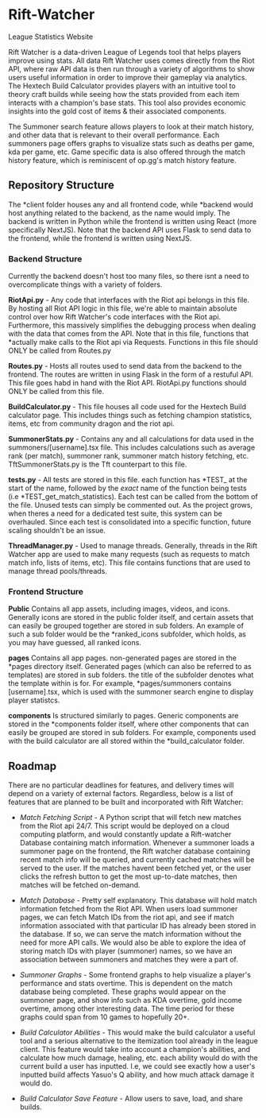 # Rift-Watcher
League Statistics Website

Rift Watcher is a data-driven League of Legends tool that helps players improve using stats. All data Rift Watcher uses comes directly from the Riot API, where raw API data is then run through a variety of algorithms to show users useful information in order to improve their gameplay via analytics. The Hextech Build Calculator provides players with an intuitive tool to theory craft builds while seeing how the stats provided from each item interacts with a
champion's base stats. This tool also provides economic insights into the gold cost of items & their associated components. 

The Summoner search feature allows players to look at their match history, and other data that is relevant to their overall performance. Each summoners page offers graphs to visualize stats such as deaths per game, kda per game, etc. 
Game specific data is also offered through the match history feature, which is reminiscent of op.gg's match history feature.

## Repository Structure

The *client folder houses any and all frontend code, while *backend would host anything related to the backend, as the name would imply. The backend is written in Python while the frontend is written using React (more specifically NextJS). Note that the backend API uses Flask to send data to the frontend, while the frontend is written using NextJS.


### Backend Structure

Currently the backend doesn't host too many files, so there isnt a need to overcomplicate things with a variety of folders.

**RiotApi.py** - Any code that interfaces with the Riot api belongs in this file. By hosting all Riot API logic in this file, we're able to maintain absolute control over how Rift Watcher's code interfaces with the Riot api. Furthermore, this massively 
simplifies the debugging process when dealing with the data that comes from the API. Note that in this file, functions that *actually make calls to the Riot api via Requests. Functions in this file should ONLY  be called from Routes.py

**Routes.py** - Hosts all routes used to send data from the backend to the frontend. The routes are written in using Flask in the form of a restuful API. This file goes habd in hand with the Riot API. RiotApi.py functions should ONLY be called from this file.

**BuildCalculator.py** - This file houses all code used for the Hextech Build calculator page. This includes things such as fetching champion statistics, items, etc from community dragon and the riot api.

**SummonerStats.py** - Contains any and all calculations for data used in the summoners/[username].tsx file. This includes calculations such as average rank (per match), summoner rank, summoner match history fetching, etc. TftSummonerStats.py is the Tft counterpart
to this file.

**tests.py** - All tests are stored in this file. each function has *TEST_ at the start of the name, followed by the *exact* name of the function being tests (i.e *TEST_get_match_statistics). Each test can be called from the bottom of the file. Unused tests can
simply be commented out. As the project grows, when theres a need for a dedicated test suite, this system can be overhauled. Since each test is consolidated into a specific function, future scaling shouldn't be an issue.

**ThreadManager.py** - Used to manage threads. Generally, threads in the Rift Watcher app are used to make many requests (such as requests to match match info, lists of items, etc). This file contains functions that are used to manage thread pools/threads.



### Frontend Structure

**Public** Contains all app assets, including images, videos, and icons. Generally icons are stored in the public folder itself, and certain assets that can easily be grouped together are stored in sub folders. An example of such a sub folder would be the *ranked_icons subfolder, which holds, as you may have guessed, all ranked icons.

**pages** Contains all app pages. non-generated pages are stored in the *pages directory itself. Generated pages (which can also be referred to as templates) are stored in sub folders. the title of the subfolder denotes what the template within is for. For example, *pages/summoners contains \[username\].tsx, which is used with the summoner search engine to display player statistcs.

**components** Is structured similarly to pages. Generic components are stored in the *components folder itself, where other components that can easily be grouped are stored in sub folders. For example, components used with the build calculator are all stored within the *build_calculator folder.


## Roadmap

There are no particular deadlines for features, and delivery times will depend on a variety of external factors. Regardless, below is a list of features that are planned to be built and incorporated with Rift Watcher:

- *Match Fetching Script* - A Python script that will fetch new matches from the Riot api 24/7. This script would be deployed on a cloud computing platform, and would constantly update a Rift-watcher Database containing match information. Whenever a summoner loads a summoner page on the frontend, the Rift watcher database containing recent match info will be queried, and currently cached matches will be served to the user. If the matches havent been fetched yet, or the user clicks the refresh button to get the most up-to-date matches, then matches will be fetched on-demand.

- *Match Database* - Pretty self explanatory. This database will hold match information fetched from the Riot API. When users load summoner pages, we can fetch Match IDs from the riot api, and see if match information associated with that particular ID has already been stored in the database. If so, we can serve the match information without the need for more API calls. We would also be able to explore the idea of storing match IDs with player (summoner) names, so we have an association between summoners and matches they were a part of.

- *Summoner Graphs* - Some frontend graphs to help visualize a player's performance and stats overtime. This is dependent on the match database being completed. These graphs would appear on the summoner page, and show info such as KDA overtime, gold income overtime, among other interesting data. The time period for these graphs could span from 10 games to hopefully 20+.

- *Build Calculator Abilities* - This would make the build calculator a useful tool and a serious alternative to the itemization tool already in the league client. This feature would take into account a champion's abilities, and calculate how much damage, healing, etc. each ability would do with the current build a user has inputted. I.e, we could see exactly how a user's inputted build affects Yasuo's Q ability, and how much attack damage it would do.

- *Build Calculator Save Feature* - Allow users to save, load, and share builds.
